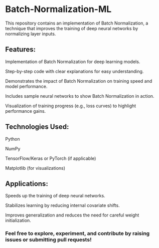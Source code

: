 # Batch-Normalization-ML

This repository contains an implementation of Batch Normalization, a technique that improves the training of deep neural networks by normalizing layer inputs.

## Features:

Implementation of Batch Normalization for deep learning models.

Step-by-step code with clear explanations for easy understanding.

Demonstrates the impact of Batch Normalization on training speed and model performance.

Includes sample neural networks to show Batch Normalization in action.

Visualization of training progress (e.g., loss curves) to highlight performance gains.

## Technologies Used:

Python

NumPy

TensorFlow/Keras or PyTorch (if applicable)

Matplotlib (for visualizations)

## Applications:

Speeds up the training of deep neural networks.

Stabilizes learning by reducing internal covariate shifts.

Improves generalization and reduces the need for careful weight initialization.

### Feel free to explore, experiment, and contribute by raising issues or submitting pull requests!

